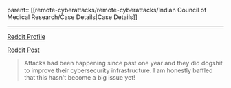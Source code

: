 parent:: [[remote-cyberattacks/remote-cyberattacks/Indian Council of Medical Research/Case Details|Case Details]]
***
[Reddit Profile](https://www.reddit.com/user/Samarium_15/)

[Reddit Post](https://www.reddit.com/r/bangalore/comments/17juy77/comment/k73r2tu/)
>Attacks had been happening since past one year and they did dogshit to improve their cybersecurity infrastructure. I am honestly baffled that this hasn't become a big issue yet!
